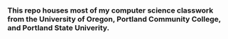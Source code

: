 ### This repo houses most of my computer science classwork from the University of Oregon, Portland Community College, and Portland State Univerity.
